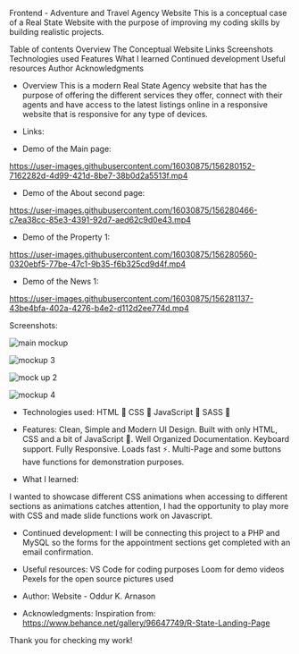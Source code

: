 Frontend - Adventure and Travel Agency Website
This is a conceptual case of a Real State Website with the purpose of improving my coding skills by building realistic projects.

Table of contents
Overview
The Conceptual Website
Links
Screenshots
Technologies used
Features
What I learned
Continued development
Useful resources
Author
Acknowledgments


- Overview
This is a modern Real State Agency website that has the purpose of offering the different services they offer, connect with their agents and have access to the latest listings online in a responsive website that is responsive for any type of devices.

- Links: 

- Demo of the Main page: 

https://user-images.githubusercontent.com/16030875/156280152-7162282d-4d99-421d-8be7-38b0d2a5513f.mp4


- Demo of the About second page: 

https://user-images.githubusercontent.com/16030875/156280466-c7ea38cc-85e3-4391-92d7-aed62c9d0e43.mp4


- Demo of the Property 1: 

https://user-images.githubusercontent.com/16030875/156280560-0320ebf5-77be-47c1-9b35-f6b325cd9d4f.mp4


- Demo of the News 1: 

https://user-images.githubusercontent.com/16030875/156281137-43be4bfa-402a-4276-b4e2-d112d2ee774d.mp4



Screenshots:

![main mockup](https://user-images.githubusercontent.com/16030875/156280211-85929266-5abc-41f3-aeb3-105f7fdb5b62.png)



![mockup 3](https://user-images.githubusercontent.com/16030875/156280681-16aa6f53-ab49-422a-b835-76918e37917d.png)


![mock up 2](https://user-images.githubusercontent.com/16030875/156280760-a2611c2a-3d4e-423a-aa2f-6bdf7b0f65bd.png)


![mockup 4](https://user-images.githubusercontent.com/16030875/156280782-6a435d7c-c193-4da3-a4a1-5793a730741d.png)

- Technologies used:
HTML 🚀
CSS 🚀
JavaScript 🚀
SASS 🚀


- Features:
Clean, Simple and Modern UI Design.
Built with only HTML, CSS and a bit of JavaScript 🔨.
Well Organized Documentation.
Keyboard support.
Fully Responsive.
Loads fast ⚡.
Multi-Page and some buttons have functions for demonstration purposes.



- What I learned:

I wanted to showcase different CSS animations when accessing to different sections as animations catches attention, I had the opportunity to play more with CSS and made slide functions work on Javascript. 

- Continued development:
I will be connecting this project to a PHP and MySQL so the forms for the appointment sections get completed with an email confirmation.


- Useful resources:
VS Code for coding purposes
Loom for demo videos
Pexels for the open source pictures used


- Author:
Website - Oddur K. Arnason

- Acknowledgments:
Inspiration from: https://www.behance.net/gallery/96647749/R-State-Landing-Page 



Thank you for checking my work!
